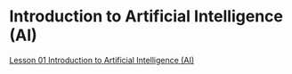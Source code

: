 # Introduction to Artificial Intelligence (AI)

[Lesson 01 Introduction to Artificial Intelligence (AI)](Lesson_01/Readme.md)
